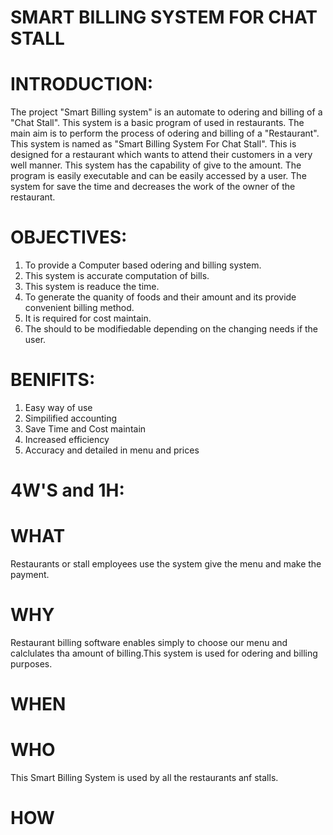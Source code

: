 # SMART BILLING SYSTEM FOR CHAT STALL
# INTRODUCTION:
The project "Smart Billing system" is an automate to odering and billing of a "Chat Stall". This system is a basic program of used in restaurants. The main aim is to perform the process of odering and billing of a "Restaurant". This system is named as "Smart Billing System For Chat Stall". This is designed for a restaurant which wants to attend their customers in a very well manner. This system has the capability of give to the amount. The program is easily executable and can be easily accessed by a user. The system for save the time and decreases the work of the owner of the restaurant.

# OBJECTIVES:
1) To provide a Computer based odering and billing system.
2) This system is accurate computation of bills.
3) This system is readuce the time.
4) To generate the quanity of foods and their amount and its provide convenient billing method.
5) It is required for cost maintain.
6) The should to be modifiedable depending on the changing needs if the user.

# BENIFITS:
1) Easy way of use
2) Simpilified accounting
3) Save Time and Cost maintain
4) Increased efficiency
5) Accuracy and detailed in menu and prices
# 4W'S and 1H:
# WHAT
Restaurants or stall employees use the system give the menu and make the payment.  
# WHY
Restaurant billing software enables simply to choose our menu and calclulates tha amount of billing.This system is used for odering and billing purposes.

# WHEN
# WHO
This Smart Billing System is used by all the restaurants anf stalls.

# HOW
